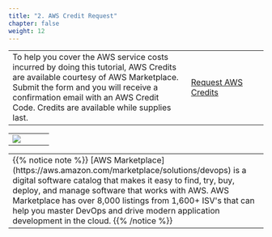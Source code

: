 ```yaml
---
title: "2. AWS Credit Request"
chapter: false
weight: 12
---
```


<table class="credit" style="width:100%">
<tr class="credit">
  <td class="credit" style="width:70%">To help you cover the AWS service costs incurred by doing this tutorial,
AWS Credits are available courtesy of AWS Marketplace. Submit the form and you
will receive a confirmation email with an AWS Credit Code. Credits are available while supplies last.
  </td>

  <td class="credit" style="width:30%"> <a href="https://pages.awscloud.com/awsmp-wsm-dev-workshop-series-credit-request.html?trk=lab_hashicorp-tc" target="_blank" class="credit-btn">Request AWS Credits</a>  </td>
</tr>
</table>

<table class="credit" style="width:100%">
<tr class="credit">
<td class="credit" style="width:40%">
      <a href="https://aws.amazon.com/marketplace/pp/prodview-hc45vce44fstk?trk=el_a134p000003yrYeAAI&trkCampaign=AWSMP_pdp_dev_x_dg&sc_channel=el&sc_campaign=el_awsmp_mult&sc_outcome=Marketplace" target="_blank"><img src="/images/setup/available-in-awsmp-badge.png"></a>
  </td>

  <td class="credit" style="width:60%">

  </td>

</tr>
</table>

<table class="credit">
<tr class="credit"><td class="credit" style="width:100%">
{{% notice note %}}
[AWS Marketplace](https://aws.amazon.com/marketplace/solutions/devops) is a digital software catalog that makes it easy to find, try, buy, deploy, and manage software that works with AWS. AWS Marketplace has over 8,000 listings from 1,600+ ISV's that can help you master DevOps and drive modern application development in the cloud.
{{% /notice %}}
</td></tr>
</table>

